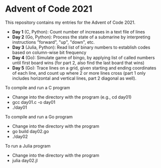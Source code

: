 # Advent of Code 2021

This repository contains my entries for the Advent of Code 2021.

* **Day 1** (C, Python): Count number of increases in a text file of lines
* **Day 2** (Go, Python): Process the state of a submarine by interpreting 
    instructions "forward", "up", "down", etc.
* **Day 3** (Julia, Python): Read list of binary numbers to establish 
    codes based on column-wise bit frequency
* **Day 4** (Go): Simulate game of bingo, by applying list of called numbers
    until first board wins (for part 2, also find the last board
    that wins)
* **Day 5** (Go): Trace lines on a grid, given starting and ending 
    coordinates of each line, and count up where 2 or more lines cross 
    (part 1 only includes horizontal and vertical lines, part 2 diagonal 
    as well).

To compile and run a C program
* Change into the directory with the program (e.g., cd day01)
* gcc day01.c -o day01
* ./day01

To compile and run a Go program
* Change into the directory with the program
* go build day02.go
* ./day02

To run a Julia program
* Change into the directory with the program
* julia day02.jl

